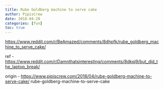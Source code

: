 ```yaml
---
title: Rube Goldberg machine to serve cake
author: PipisCrew
date: 2018-04-20
categories: [fun]
toc: true
---
```


https://www.reddit.com/r/BeAmazed/comments/8dhpfk/rube_goldberg_machine_to_serve_cake/

ref - https://www.reddit.com/r/Damnthatsinteresting/comments/8dkqj9/but_did_the_laptop_break/

origin - https://www.pipiscrew.com/2018/04/rube-goldberg-machine-to-serve-cake/ rube-goldberg-machine-to-serve-cake